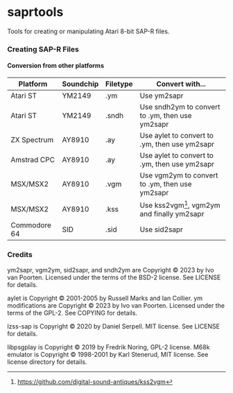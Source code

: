 # saprtools
Tools for creating or manipulating Atari 8-bit SAP-R files.

### Creating SAP-R Files

#### Conversion from other platforms

| Platform | Soundchip | Filetype | Convert with...|
| --- | --- | --- | --- |
| Atari ST | YM2149 | .ym | Use ym2sapr |
| Atari ST | YM2149 | .sndh | Use sndh2ym to convert to .ym, then use ym2sapr |
| ZX Spectrum | AY8910 | .ay | Use aylet to convert to .ym, then use ym2sapr |
| Amstrad CPC | AY8910 | .ay | Use aylet to convert to .ym, then use ym2sapr |
| MSX/MSX2 | AY8910 | .vgm | Use vgm2ym to convert to .ym, then use ym2sapr |
| MSX/MSX2 | AY8910 | .kss | Use kss2vgm[^1], vgm2ym and finally ym2sapr |
| Commodore 64 | SID | .sid | Use sid2sapr |

### Credits

ym2sapr, vgm2ym, sid2sapr, and sndh2ym are Copyright © 2023 by Ivo van Poorten. Licensed under the terms of the BSD-2 license. See LICENSE for details.

aylet is Copyright © 2001-2005 by Russell Marks and Ian Collier. ym modifications are Copyright © 2023 by Ivo van Poorten. Licensed under the terms of the GPL-2. See COPYING for details.

lzss-sap is Copyright © 2020 by Daniel Serpell. MIT license. See LICENSE for details.  

libpsgplay is Copyright © 2019 by Fredrik Noring, GPL-2 license. M68k emulator is Copyright © 1998-2001 by Karl Stenerud, MIT license. See license directory for details.  

[^1]:https://github.com/digital-sound-antiques/kss2vgm  
